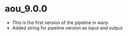 # aou_9.0.0
* This is the first version of the pipeline in warp
* Added string for pipeline version as input and output